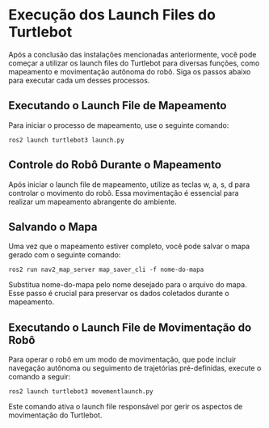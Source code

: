 # Execução dos Launch Files do Turtlebot

Após a conclusão das instalações mencionadas anteriormente, você pode começar a utilizar os launch files do Turtlebot para diversas funções, como mapeamento e movimentação autônoma do robô. Siga os passos abaixo para executar cada um desses processos.

## Executando o Launch File de Mapeamento

Para iniciar o processo de mapeamento, use o seguinte comando:

```
ros2 launch turtlebot3 launch.py
```

## Controle do Robô Durante o Mapeamento

Após iniciar o launch file de mapeamento, utilize as teclas w, a, s, d para controlar o movimento do robô. Essa movimentação é essencial para realizar um mapeamento abrangente do ambiente.

## Salvando o Mapa

Uma vez que o mapeamento estiver completo, você pode salvar o mapa gerado com o seguinte comando:

```
ros2 run nav2_map_server map_saver_cli -f nome-do-mapa
```

Substitua nome-do-mapa pelo nome desejado para o arquivo do mapa. Esse passo é crucial para preservar os dados coletados durante o mapeamento.

## Executando o Launch File de Movimentação do Robô

Para operar o robô em um modo de movimentação, que pode incluir navegação autônoma ou seguimento de trajetórias pré-definidas, execute o comando a seguir:

```
ros2 launch turtlebot3 movementlaunch.py
```

Este comando ativa o launch file responsável por gerir os aspectos de movimentação do Turtlebot.